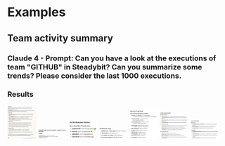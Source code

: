 # Examples

## Team activity summary

### Claude 4 - Prompt: Can you have a look at the executions of team "GITHUB" in Steadybit? Can you summarize some trends? Please consider the last 1000 executions.

### Results

<a href="team-activity-1-summary.png"><img src="team-activity-1-summary.png" alt="Summary" width="13%"></img></a>
<a href="team-activity-2-overview.png"><img src="team-activity-2-overview.png" alt="Overview" width="13%"></img></a>
<a href="team-activity-3-state-analysis.png"><img src="team-activity-3-state-analysis.png" alt="State Analysis" width="13%"></img></a>
<a href="team-activity-4-environment-usage.png"><img src="team-activity-4-environment-usage.png" alt="Environment Usage" width="13%"></img></a>
<a href="team-activity-5-type-analysis.png"><img src="team-activity-5-type-analysis.png" alt="Type Analysis" width="13%"></img></a>
<a href="team-activity-6-trends-insights.png"><img src="team-activity-6-trends-insights.png" alt="Trends Insights" width="13%"></img></a>
<a href="team-activity-7-recommendations.png"><img src="team-activity-7-recommendations.png" alt="Recommendations" width="13%"></img></a>

